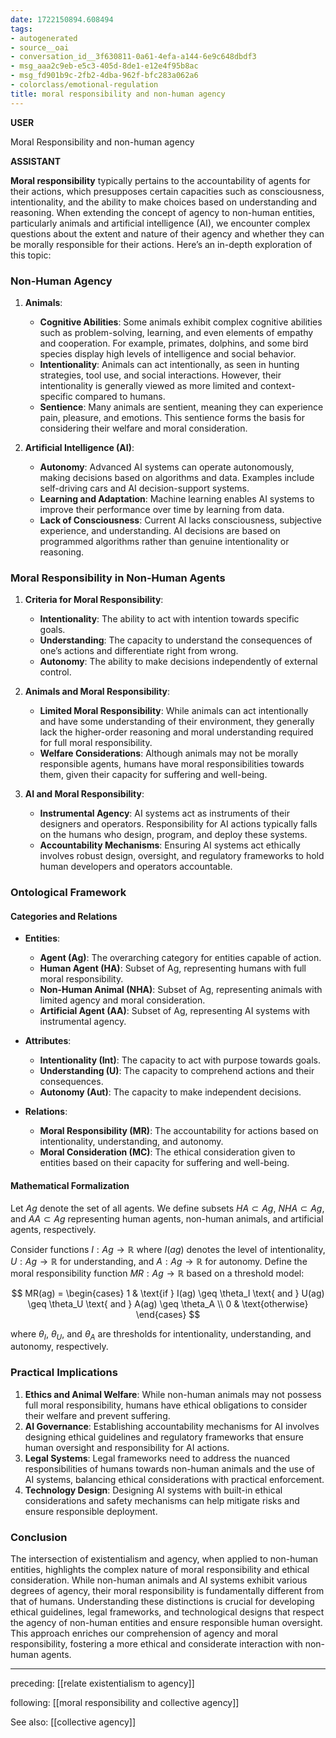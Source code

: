 ```yaml
---
date: 1722150894.608494
tags:
- autogenerated
- source__oai
- conversation_id__3f630811-0a61-4efa-a144-6e9c648dbdf3
- msg_aaa2c9eb-e5c3-405d-8de1-e12e4f95b8ac
- msg_fd901b9c-2fb2-4dba-962f-bfc283a062a6
- colorclass/emotional-regulation
title: moral responsibility and non-human agency
---
```


**USER**

Moral Responsibility and non-human agency


**ASSISTANT**

**Moral responsibility** typically pertains to the accountability of agents for their actions, which presupposes certain capacities such as consciousness, intentionality, and the ability to make choices based on understanding and reasoning. When extending the concept of agency to non-human entities, particularly animals and artificial intelligence (AI), we encounter complex questions about the extent and nature of their agency and whether they can be morally responsible for their actions. Here’s an in-depth exploration of this topic:

### Non-Human Agency

1. **Animals**:
   - **Cognitive Abilities**: Some animals exhibit complex cognitive abilities such as problem-solving, learning, and even elements of empathy and cooperation. For example, primates, dolphins, and some bird species display high levels of intelligence and social behavior.
   - **Intentionality**: Animals can act intentionally, as seen in hunting strategies, tool use, and social interactions. However, their intentionality is generally viewed as more limited and context-specific compared to humans.
   - **Sentience**: Many animals are sentient, meaning they can experience pain, pleasure, and emotions. This sentience forms the basis for considering their welfare and moral consideration.

2. **Artificial Intelligence (AI)**:
   - **Autonomy**: Advanced AI systems can operate autonomously, making decisions based on algorithms and data. Examples include self-driving cars and AI decision-support systems.
   - **Learning and Adaptation**: Machine learning enables AI systems to improve their performance over time by learning from data.
   - **Lack of Consciousness**: Current AI lacks consciousness, subjective experience, and understanding. AI decisions are based on programmed algorithms rather than genuine intentionality or reasoning.

### Moral Responsibility in Non-Human Agents

1. **Criteria for Moral Responsibility**:
   - **Intentionality**: The ability to act with intention towards specific goals.
   - **Understanding**: The capacity to understand the consequences of one’s actions and differentiate right from wrong.
   - **Autonomy**: The ability to make decisions independently of external control.

2. **Animals and Moral Responsibility**:
   - **Limited Moral Responsibility**: While animals can act intentionally and have some understanding of their environment, they generally lack the higher-order reasoning and moral understanding required for full moral responsibility.
   - **Welfare Considerations**: Although animals may not be morally responsible agents, humans have moral responsibilities towards them, given their capacity for suffering and well-being.

3. **AI and Moral Responsibility**:
   - **Instrumental Agency**: AI systems act as instruments of their designers and operators. Responsibility for AI actions typically falls on the humans who design, program, and deploy these systems.
   - **Accountability Mechanisms**: Ensuring AI systems act ethically involves robust design, oversight, and regulatory frameworks to hold human developers and operators accountable.

### Ontological Framework

#### Categories and Relations

- **Entities**:
  - **Agent (Ag)**: The overarching category for entities capable of action.
  - **Human Agent (HA)**: Subset of Ag, representing humans with full moral responsibility.
  - **Non-Human Animal (NHA)**: Subset of Ag, representing animals with limited agency and moral consideration.
  - **Artificial Agent (AA)**: Subset of Ag, representing AI systems with instrumental agency.

- **Attributes**:
  - **Intentionality (Int)**: The capacity to act with purpose towards goals.
  - **Understanding (U)**: The capacity to comprehend actions and their consequences.
  - **Autonomy (Aut)**: The capacity to make independent decisions.

- **Relations**:
  - **Moral Responsibility (MR)**: The accountability for actions based on intentionality, understanding, and autonomy.
  - **Moral Consideration (MC)**: The ethical consideration given to entities based on their capacity for suffering and well-being.

#### Mathematical Formalization

Let $Ag$ denote the set of all agents. We define subsets $HA \subset Ag$, $NHA \subset Ag$, and $AA \subset Ag$ representing human agents, non-human animals, and artificial agents, respectively.

Consider functions $I: Ag \rightarrow \mathbb{R}$ where $I(ag)$ denotes the level of intentionality, $U: Ag \rightarrow \mathbb{R}$ for understanding, and $A: Ag \rightarrow \mathbb{R}$ for autonomy. Define the moral responsibility function $MR: Ag \rightarrow \mathbb{R}$ based on a threshold model:

$$ MR(ag) = 
\begin{cases} 
1 & \text{if } I(ag) \geq \theta_I \text{ and } U(ag) \geq \theta_U \text{ and } A(ag) \geq \theta_A \\
0 & \text{otherwise} 
\end{cases} $$

where $\theta_I$, $\theta_U$, and $\theta_A$ are thresholds for intentionality, understanding, and autonomy, respectively.

### Practical Implications

1. **Ethics and Animal Welfare**: While non-human animals may not possess full moral responsibility, humans have ethical obligations to consider their welfare and prevent suffering.
2. **AI Governance**: Establishing accountability mechanisms for AI involves designing ethical guidelines and regulatory frameworks that ensure human oversight and responsibility for AI actions.
3. **Legal Systems**: Legal frameworks need to address the nuanced responsibilities of humans towards non-human animals and the use of AI systems, balancing ethical considerations with practical enforcement.
4. **Technology Design**: Designing AI systems with built-in ethical considerations and safety mechanisms can help mitigate risks and ensure responsible deployment.

### Conclusion

The intersection of existentialism and agency, when applied to non-human entities, highlights the complex nature of moral responsibility and ethical consideration. While non-human animals and AI systems exhibit various degrees of agency, their moral responsibility is fundamentally different from that of humans. Understanding these distinctions is crucial for developing ethical guidelines, legal frameworks, and technological designs that respect the agency of non-human entities and ensure responsible human oversight. This approach enriches our comprehension of agency and moral responsibility, fostering a more ethical and considerate interaction with non-human agents.


---

preceding: [[relate existentialism to agency]]  


following: [[moral responsibility and collective agency]]

See also: [[collective agency]]